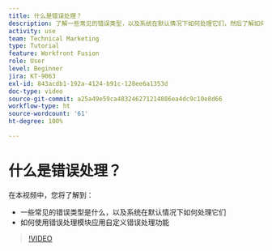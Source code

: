 ```yaml
---
title: 什么是错误处理？
description: 了解一些常见的错误类型，以及系统在默认情况下如何处理它们，然后了解如何在  [!DNL Adobe Workfront Fusion] 中应用自定义错误处理功能。
activity: use
team: Technical Marketing
type: Tutorial
feature: Workfront Fusion
role: User
level: Beginner
jira: KT-9063
exl-id: 843acdb1-192a-4124-b91c-128ee6a1353d
doc-type: video
source-git-commit: a25a49e59ca483246271214886ea4dc9c10e8d66
workflow-type: ht
source-wordcount: '61'
ht-degree: 100%

---
```


# 什么是错误处理？

在本视频中，您将了解到：

* 一些常见的错误类型是什么，以及系统在默认情况下如何处理它们
* 如何使用错误处理模块应用自定义错误处理功能

>[!VIDEO](https://video.tv.adobe.com/v/335304/?quality=12&learn=on)
